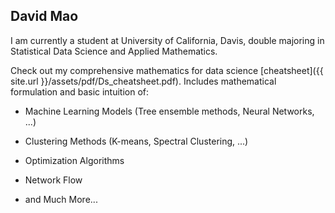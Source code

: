 ## David Mao

I am currently a student at University of California, Davis, double majoring in Statistical Data Science and Applied Mathematics.


Check out my comprehensive mathematics for data science [cheatsheet]({{ site.url }}/assets/pdf/Ds_cheatsheet.pdf). Includes mathematical formulation and basic intuition of:

* Machine Learning Models (Tree ensemble methods, Neural Networks, ...)

* Clustering Methods (K-means, Spectral Clustering, ...)

* Optimization Algorithms

* Network Flow

* and Much More...
